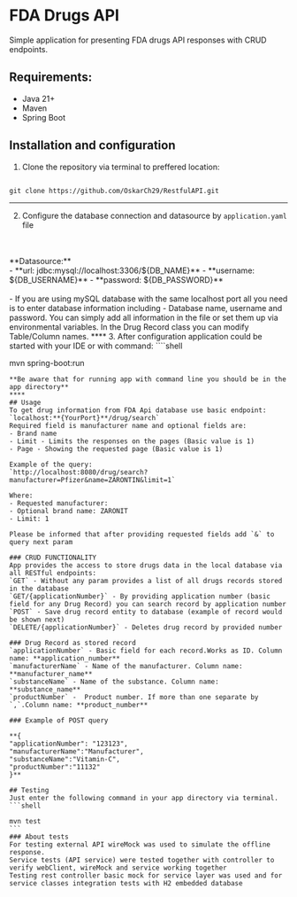 # FDA Drugs API
Simple application for presenting FDA drugs API responses with CRUD endpoints.

## Requirements:
- Java 21+
- Maven
- Spring Boot

## Installation and configuration
1. Clone the repository via terminal to preffered location:
```shell

git clone https://github.com/OskarCh29/RestfulAPI.git
```
****
2. Configure the database connection and datasource by `application.yaml` file
<br>
<br>
**Datasource:**<br>
   - **url: jdbc:mysql://localhost:3306/${DB_NAME}**
   - **username: ${DB_USERNAME}**
   - **password: ${DB_PASSWORD}**
<br>
<br>
   - If you are using mySQL database with the same localhost port all you need is to enter 
   database information including - Database name, username and password.  
   You can simply add all information in the file or set them up via environmental variables.  
   In the Drug Record class you can modify Table/Column names.
****
3. After configuration application could be started with your IDE or with command:
````shell

mvn spring-boot:run
````
**Be aware that for running app with command line you should be in the app directory**
****
## Usage
To get drug information from FDA Api database use basic endpoint:  
`localhost:**{YourPort}**/drug/search`  
Required field is manufacturer name and optional fields are:
- Brand name
- Limit - Limits the responses on the pages (Basic value is 1)
- Page - Showing the requested page (Basic value is 1)  

Example of the query:
`http://localhost:8080/drug/search?manufacturer=Pfizer&name=ZARONTIN&limit=1`

Where:
- Requested manufacturer:
- Optional brand name: ZARONIT
- Limit: 1  

Please be informed that after providing requested fields add `&` to query next param

### CRUD FUNCTIONALITY
App provides the access to store drugs data in the local database via all RESTful endpoints:  
`GET` - Without any param provides a list of all drugs records stored in the database  
`GET/{applicationNumber}` - By providing application number (basic field for any Drug Record) you can search record by application number  
`POST` - Save drug record entity to database (example of record would be shown next)  
`DELETE/{applicationNumber}` - Deletes drug record by provided number

### Drug Record as stored record
`applicationNumber` - Basic field for each record.Works as ID. Column name: **application_number**  
`manufacturerName` - Name of the manufacturer. Column name: **manufacturer_name**  
`substanceName` - Name of the substance. Column name: **substance_name**  
`productNumber` -  Product number. If more than one separate by `,`.Column name: **product_number** 

### Example of POST query

**{  
"applicationNumber": "123123",  
"manufacturerName":"Manufacturer",  
"substanceName":"Vitamin-C",  
"productNumber":"11132"  
}**

## Testing
Just enter the following command in your app directory via terminal.
```shell

mvn test
```
### About tests
For testing external API wireMock was used to simulate the offline response.  
Service tests (API service) were tested together with controller to verify webClient, wireMock and service working together  
Testing rest controller basic mock for service layer was used and for service classes integration tests with H2 embedded database
